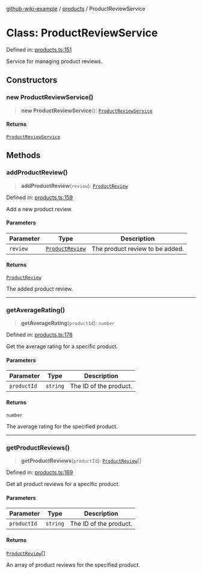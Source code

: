 [github-wiki-example](../wiki/Home) / [products](../wiki/products) / ProductReviewService

# Class: ProductReviewService

Defined in: [products.ts:151](https://github.com/typedoc2md/dummy-typescript-api/blob/main/src/products.ts#L151)

Service for managing product reviews.

## Constructors

### new ProductReviewService()

> **new ProductReviewService**(): [`ProductReviewService`](../wiki/products.Class.ProductReviewService)

#### Returns

[`ProductReviewService`](../wiki/products.Class.ProductReviewService)

## Methods

### addProductReview()

> **addProductReview**(`review`): [`ProductReview`](../wiki/products.Interface.ProductReview)

Defined in: [products.ts:159](https://github.com/typedoc2md/dummy-typescript-api/blob/main/src/products.ts#L159)

Add a new product review.

#### Parameters

| Parameter | Type | Description |
| ------ | ------ | ------ |
| `review` | [`ProductReview`](../wiki/products.Interface.ProductReview) | The product review to be added. |

#### Returns

[`ProductReview`](../wiki/products.Interface.ProductReview)

The added product review.

***

### getAverageRating()

> **getAverageRating**(`productId`): `number`

Defined in: [products.ts:178](https://github.com/typedoc2md/dummy-typescript-api/blob/main/src/products.ts#L178)

Get the average rating for a specific product.

#### Parameters

| Parameter | Type | Description |
| ------ | ------ | ------ |
| `productId` | `string` | The ID of the product. |

#### Returns

`number`

The average rating for the specified product.

***

### getProductReviews()

> **getProductReviews**(`productId`): [`ProductReview`](../wiki/products.Interface.ProductReview)[]

Defined in: [products.ts:169](https://github.com/typedoc2md/dummy-typescript-api/blob/main/src/products.ts#L169)

Get all product reviews for a specific product.

#### Parameters

| Parameter | Type | Description |
| ------ | ------ | ------ |
| `productId` | `string` | The ID of the product. |

#### Returns

[`ProductReview`](../wiki/products.Interface.ProductReview)[]

An array of product reviews for the specified product.
